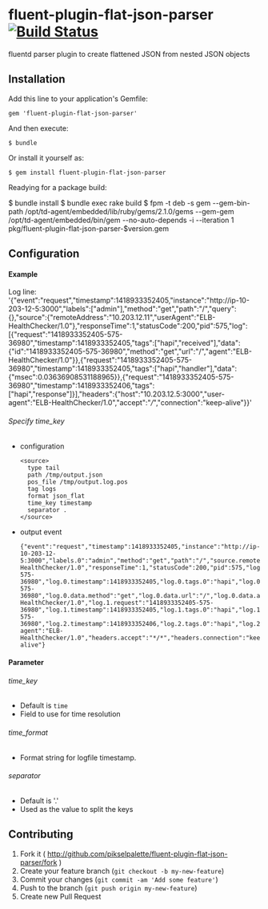 # fluent-plugin-flat-json-parser [![Build Status](https://travis-ci.org/pikselpalette/fluent-plugin-flat-json-parser.png)](https://travis-ci.org/pikselpalette/fluent-plugin-flat-json-parser)

fluentd parser plugin to create flattened JSON from nested JSON objects

## Installation

Add this line to your application's Gemfile:

    gem 'fluent-plugin-flat-json-parser'

And then execute:

    $ bundle

Or install it yourself as:

    $ gem install fluent-plugin-flat-json-parser

Readying for a package build:

   $ bundle install
   $ bundle exec rake build
   $ fpm -t deb -s gem --gem-bin-path /opt/td-agent/embedded/lib/ruby/gems/2.1.0/gems --gem-gem /opt/td-agent/embedded/bin/gem --no-auto-depends -i --iteration 1 pkg/fluent-plugin-flat-json-parser-$version.gem

## Configuration

#### Example

Log line: '{"event":"request","timestamp":1418933352405,"instance":"http://ip-10-203-12-5:3000","labels":["admin"],"method":"get","path":"/","query":{},"source":{"remoteAddress":"10.203.12.11","userAgent":"ELB-HealthChecker/1.0"},"responseTime":1,"statusCode":200,"pid":575,"log":[{"request":"1418933352405-575-36980","timestamp":1418933352405,"tags":["hapi","received"],"data":{"id":"1418933352405-575-36980","method":"get","url":"/","agent":"ELB-HealthChecker/1.0"}},{"request":"1418933352405-575-36980","timestamp":1418933352405,"tags":["hapi","handler"],"data":{"msec":0.03636908531188965}},{"request":"1418933352405-575-36980","timestamp":1418933352406,"tags":["hapi","response"]}],"headers":{"host":"10.203.12.5:3000","user-agent":"ELB-HealthChecker/1.0","accept":"*/*","connection":"keep-alive"}}'

###### Specify time_key

- configuration

  ```
  <source>
    type tail
    path /tmp/output.json
    pos_file /tmp/output.log.pos
    tag logs
    format json_flat
    time_key timestamp
    separator .
  </source>
  ```

- output event

  ```
  {"event":"request","timestamp":1418933352405,"instance":"http://ip-10-203-12-5:3000","labels.0":"admin","method":"get","path":"/","source.remoteAddress":"10.203.12.11","source.userAgent":"ELB-HealthChecker/1.0","responseTime":1,"statusCode":200,"pid":575,"log.0.request":"1418933352405-575-36980","log.0.timestamp":1418933352405,"log.0.tags.0":"hapi","log.0.tags.1":"received","log.0.data.id":"1418933352405-575-36980","log.0.data.method":"get","log.0.data.url":"/","log.0.data.agent":"ELB-HealthChecker/1.0","log.1.request":"1418933352405-575-36980","log.1.timestamp":1418933352405,"log.1.tags.0":"hapi","log.1.tags.1":"handler","log.1.data.msec":0.03636908531188965,"log.2.request":"1418933352405-575-36980","log.2.timestamp":1418933352406,"log.2.tags.0":"hapi","log.2.tags.1":"response","headers.host":"10.203.12.5:3000","headers.user-agent":"ELB-HealthChecker/1.0","headers.accept":"*/*","headers.connection":"keep-alive"}
  ```

#### Parameter

###### time_key
- Default is `time`
- Field to use for time resolution

###### time_format
- Format string for logfile timestamp.

###### separator
- Default is '.'
- Used as the value to split the keys

## Contributing

1. Fork it ( http://github.com/pikselpalette/fluent-plugin-flat-json-parser/fork )
2. Create your feature branch (`git checkout -b my-new-feature`)
3. Commit your changes (`git commit -am 'Add some feature'`)
4. Push to the branch (`git push origin my-new-feature`)
5. Create new Pull Request
